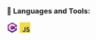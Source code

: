 
### 🚀 Languages and Tools:</summary>

<p align="left">
  <img height="25" src="https://raw.githubusercontent.com/devicons/devicon/master/icons/csharp/csharp-original.svg" alt="C#" /></code>
  <img width="25" height="25" src="https://raw.githubusercontent.com/devicons/devicon/master/icons/javascript/javascript-original.svg" alt="javascript"  />
</p>

<!--
**almeidasadriano/almeidasadriano** is a ✨ _special_ ✨ repository because its `README.md` (this file) appears on your GitHub profile.

Here are some ideas to get you started:

- 🔭 I’m currently working on ...
- 🌱 I’m currently learning ...
- 👯 I’m looking to collaborate on ...
- 🤔 I’m looking for help with ...
- 💬 Ask me about ...
- 📫 How to reach me: ...
- 😄 Pronouns: ...
- ⚡ Fun fact: ...
-->
